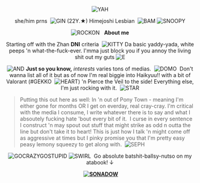 <div align="center"> 
  
![YAH](https://enchantments.carrd.co/assets/images/gallery24/ad98af91.gif?v=5c8435d5)

she/him prns	‎ ![GIN](https://pixels.crd.co/assets/images/gallery68/1445305c.gif?v=99d3974e) (22Y.★) Himejoshi Lesbian	‎ ![BAM](https://64.media.tumblr.com/c4287d58613b15034a70eebbce9bebb9/558928f97b1d2545-3c/s75x75_c1/929a8c08c9480919e767c3b6f5dd31afe16d24a3.gifv) ![SNOOPY](https://watermelon.crd.co/assets/images/gallery02/68bfed73.gif?v=6332de85)

![ROCKON](https://external-media.spacehey.net/media/sI0VQrDC1DGUVGu8fpQa0jkxDbC4F1ofCXj1BMCxJ7xA=/https://i1.glitter-graphics.org/pub/2792/2792511el0qw5fi93.gif)	‎ 	‎ **About me**

Starting off with the Zhan **DNI** criteria	‎ ![KITTY](https://64.media.tumblr.com/4e86ac2609a822fcc0d27b8eb2ff7904/979aeaa541231801-fa/s75x75_c1/572dc7f4234698beac69108dac3c802eaf0823c7.gifv) Da basic yaddy-yada, white peeps 'n what-the-fuck-ever. I'mma just block you if you annoy the living shit out my guts ![E](https://pixels.crd.co/assets/images/gallery33/352b57c7.gif?v=99d3974e)

![AND](https://pix.crd.co/assets/images/gallery01/a820e547.gif?v=bae75af9) **Just so you know,** 
*interests* varies tons of medias.	‎ ![DOMO](https://nustufff.carrd.co/assets/images/gallery22/0f412000.gif?v=5bcf7cb9)	‎ Don't wanna list all of it but as of now I'm real biggie into Haikyuu!! with a bit of Valorant (#GEKKO	‎ ![HEART](https://watermelon.crd.co/assets/images/gallery02/05d17eb5.gif?v=6332de85)) 'n Pierce the Veil to the side! Everything else, I'm just rocking with it.	‎ 	‎‎![STAR](https://github.com/user-attachments/assets/42621151-300b-4def-be88-558fc5d118ed) 

</div>

> Putting this out here as well: In 'n out of Pony Town - meaning I'm either gone for months OR I get on everday, real cray-cray. I'm critical with the media I consume, I write whatever there is to say and what I absoutely fucking hate 'bout every bit of it.	‎ I curse in every sentence I construct 'n may spout out stuff that might strike as odd n outta the line but don't take it to heart! This is just how I talk 'n might come off as aggressive at times but I pinky promise you that I'm pretty easy peasy lemony squeezy to get along with.	‎ ![SEPH](https://64.media.tumblr.com/c33a6bf9517e769f417f6cc37067a935/77e4b9db38132632-3b/s75x75_c1/c6d83cbe4629295902d5476197acf2b534e842c8.gif) 
 
<div align="center"> 
  
![GOCRAZYGOSTUPID](https://64.media.tumblr.com/6257721db39253b5e4685a5c8d11c3d1/0d457bc3d59e853c-fe/s75x75_c1/4ee8ff28bd22a90601be2958825fd7f09c29b69e.gifv) ![SWIRL](https://enchantments.carrd.co/assets/images/gallery01/ea3bd16e.gif?v=5c8435d5)	‎ Go absolute batshit-ballsy-nutso on my atabook! ↓

‎ **[![SONADOW](https://supplies.ju.mp/assets/images/gallery14/a9188e60.jpg?v=6a50b904)](https://gekko.atabook.org/)** 

</div>
